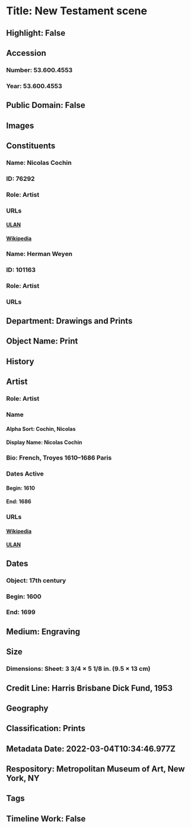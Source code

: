# Title: New Testament scene
## Highlight: False
## Accession
### Number: 53.600.4553
### Year: 53.600.4553
## Public Domain: False
## Images
## Constituents
### Name: Nicolas Cochin
### ID: 76292
### Role: Artist
### URLs
#### [ULAN](http://vocab.getty.edu/page/ulan/500015904)
#### [Wikipedia](https://www.wikidata.org/wiki/Q7029580)
### Name: Herman Weyen
### ID: 101163
### Role: Artist
### URLs
## Department: Drawings and Prints
## Object Name: Print
## History
## Artist
### Role: Artist
### Name
#### Alpha Sort: Cochin, Nicolas
#### Display Name: Nicolas Cochin
### Bio: French, Troyes 1610–1686 Paris
### Dates Active
#### Begin: 1610
#### End: 1686
### URLs
#### [Wikipedia](https://www.wikidata.org/wiki/Q7029580)
#### [ULAN](http://vocab.getty.edu/page/ulan/500015904)
## Dates
### Object: 17th century
### Begin: 1600
### End: 1699
## Medium: Engraving
## Size
### Dimensions: Sheet: 3 3/4 × 5 1/8 in. (9.5 × 13 cm)
## Credit Line: Harris Brisbane Dick Fund, 1953
## Geography
## Classification: Prints
## Metadata Date: 2022-03-04T10:34:46.977Z
## Respository: Metropolitan Museum of Art, New York, NY
## Tags
## Timeline Work: False